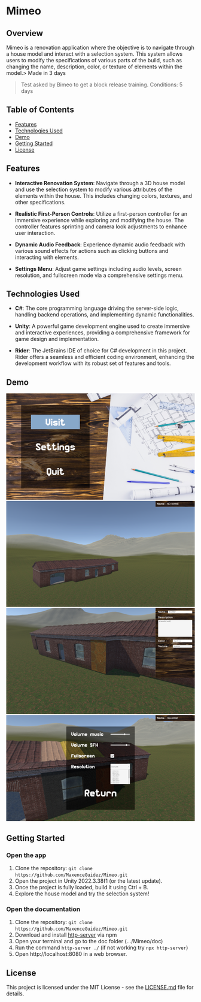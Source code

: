 # Mimeo

## Overview
Mimeo is a renovation application where the objective is to navigate through a house model and interact with a selection system. This system allows users to modify the specifications of various parts of the build, such as changing the name, description, color, or texture of elements within the model.> Made in 3 days
> Test asked by Bimeo to get a block release training. Conditions: 5 days

## Table of Contents
- [Features](#features)
- [Technologies Used](#technologies-used)
- [Demo](#demo)
- [Getting Started](#getting-started)
- [License](#license)

## Features
- **Interactive Renovation System**: Navigate through a 3D house model and use the selection system to modify various attributes of the elements within the house. This includes changing colors, textures, and other specifications.

- **Realistic First-Person Controls**: Utilize a first-person controller for an immersive experience while exploring and modifying the house. The controller features sprinting and camera look adjustments to enhance user interaction.

- **Dynamic Audio Feedback**: Experience dynamic audio feedback with various sound effects for actions such as clicking buttons and interacting with elements.

- **Settings Menu**: Adjust game settings including audio levels, screen resolution, and fullscreen mode via a comprehensive settings menu.

## Technologies Used

- **C#**: The core programming language driving the server-side logic, handling backend operations, and implementing dynamic functionalities.

- **Unity**: A powerful game development engine used to create immersive and interactive experiences, providing a comprehensive framework for game design and implementation.

- **Rider**: The JetBrains IDE of choice for C# development in this project. Rider offers a seamless and efficient coding environment, enhancing the development workflow with its robust set of features and tools.

## Demo
![Screenshot](Writerside/images/readme/screenshot_2024-07-22_01.png)
![Screenshot](Writerside/images/readme/screenshot_2024-07-22_02.png)
![Screenshot](Writerside/images/readme/screenshot_2024-07-22_03.png)
![Screenshot](Writerside/images/readme/screenshot_2024-07-22_04.png)

## Getting Started

### Open the app
1. Clone the repository: `git clone https://github.com/MaxenceGuidez/Mimeo.git`
2. Open the project in Unity 2022.3.38f1 (or the latest update).
3. Once the project is fully loaded, build it using Ctrl + B.
4. Explore the house model and try the selection system!

### Open the documentation
1. Clone the repository: `git clone https://github.com/MaxenceGuidez/Mimeo.git`
2. Download and install [http-server](https://www.npmjs.com/package/http-server) via npm
3. Open your terminal and go to the doc folder (.../Mimeo/doc)
4. Run the command `http-server ./` (if not working try `npx http-server`)
5. Open http://localhost:8080 in a web browser.

## License

This project is licensed under the MIT License - see the [LICENSE.md](LICENSE.md) file for details.